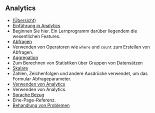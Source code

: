
## <a name="analytics"></a>Analytics

- [(Übersicht)](../articles/application-insights/app-insights-analytics.md)
- [Einführung in Analytics](../articles/application-insights/app-insights-analytics-tour.md)
 - Beginnen Sie hier. Ein Lernprogramm darüber liegendem die wesentlichen Features.
- [Abfragen](../articles/application-insights/app-insights-analytics-reference.md#queries)
 - Verwenden von Operatoren wie `where` und `count` zum Erstellen von Abfragen.
- [Aggregation](../articles/application-insights/app-insights-analytics-reference.md#aggregations)
 - Zum Berechnen von Statistiken über Gruppen von Datensätzen
- [Skalare](../articles/application-insights/app-insights-analytics-reference.md#scalars)
 - Zahlen, Zeichenfolgen und andere Ausdrücke verwendet, um das Formular Abfrageparameter.
- [Verwenden von Analytics](../articles/application-insights/app-insights-analytics-using.md)
 - Verwenden von Analytics.
- [Sprache Bezug](../articles/application-insights/app-insights-analytics-reference.md)
 - Eine-Page-Referenz.
- [Behandlung von Problemen](../articles/application-insights/app-insights-analytics-troubleshooting.md)
